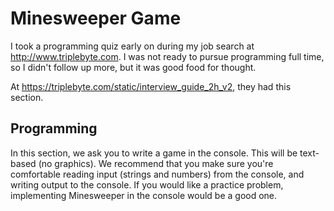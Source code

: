 # Minesweeper Game

I took a programming quiz early on during my job search at http://www.triplebyte.com.  I was not ready to pursue programming full time, so I didn't follow up more, but it was good food for thought.

At https://triplebyte.com/static/interview_guide_2h_v2, they had this section.

## Programming

In this section, we ask you to write a game in the console. This will be text-based (no graphics). We recommend that you make sure you're comfortable reading input (strings and numbers) from the console, and writing output to the console. If you would like a practice problem, implementing Minesweeper in the console would be a good one.



